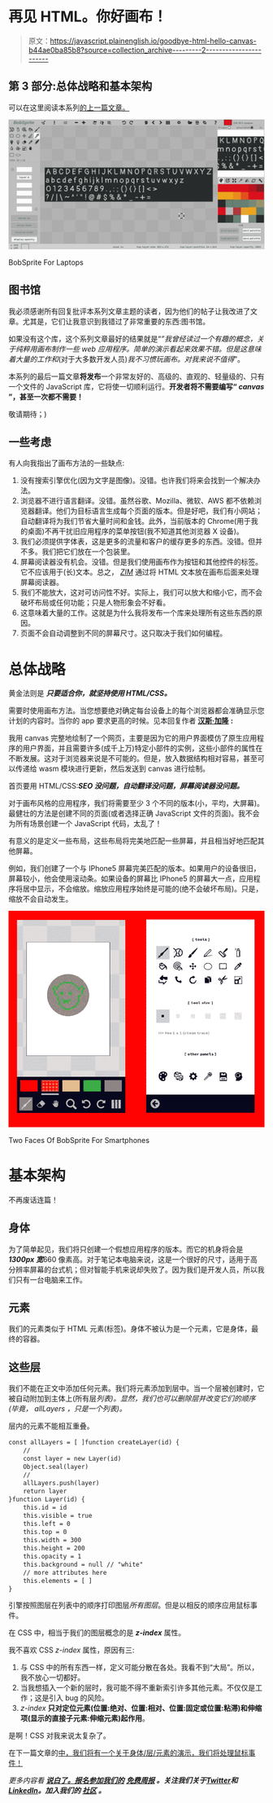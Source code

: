 # 再见 HTML。你好画布！

> 原文：<https://javascript.plainenglish.io/goodbye-html-hello-canvas-b44ae0ba85b8?source=collection_archive---------2----------------------->

## 第 3 部分:总体战略和基本架构

可以在这里阅读本系列[的上一篇文章。](/goodbye-html-hello-canvas-d9e62e2e0cfe)

![](img/db7bfe28eb750bd3be713ff207467a66.png)

BobSprite For Laptops

## 图书馆

我必须感谢所有回复批评本系列文章主题的读者，因为他们的帖子让我改进了文章。尤其是，它们让我意识到我错过了非常重要的东西:图书馆。

如果没有这个库，这个系列文章最好的结果就是“*”我曾经读过一个有趣的概念，关于纯粹用画布制作一些 web 应用程序。简单的演示看起来效果不错。但是这意味着大量的工作和*(对于大多数开发人员)*我不习惯玩画布。对我来说不值得*”。

本系列的最后一篇文章**将发布**一个非常友好的、高级的、直观的、轻量级的、只有一个文件的 JavaScript 库，它将使一切顺利运行。**开发者将不需要编写“ *canvas* ”，甚至一次都不需要！**

敬请期待；)

## 一些考虑

有人向我指出了画布方法的一些缺点:

1.  没有搜索引擎优化(因为文字是图像)。没错。也许我们将来会找到一个解决办法。
2.  浏览器不进行语言翻译。没错。虽然谷歌、Mozilla、微软、AWS 都不依赖浏览器翻译。他们为目标语言生成每个页面的版本。但是好吧，我们有小网站；自动翻译将为我们节省大量时间和金钱。此外，当前版本的 Chrome(用于我的桌面)不再干扰旧应用程序的菜单按钮(我不知道其他浏览器 X 设备)。
3.  我们必须提供字体表，这是更多的流量和客户的缓存更多的东西。没错。但并不多。我们把它们放在一个包装里。
4.  屏幕阅读器没有机会。没错。但是我们使用画布作为按钮和其他控件的标签。它不应该用于(长)文本。总之， [*ZIM*](https://drabstract.medium.com/your-guide-to-coding-creativity-on-the-canvas-ada0996298f6) 通过将 HTML 文本放在画布后面来处理屏幕阅读器。
5.  我们不能放大，这对可访问性不好。实际上，我们可以放大和缩小它，而不会破坏布局或任何功能；只是人物形象会不好看。
6.  这意味着大量的工作。这就是为什么我将发布一个库来处理所有这些东西的原因。
7.  页面不会自动调整到不同的屏幕尺寸。这只取决于我们如何编程。

# 总体战略

黄金法则是 ***只要适合你，就坚持使用 HTML/CSS。***

需要时使用画布方法。当您想要绝对确定每台设备上的每个浏览器都会准确显示您计划的内容时。当你的 app 要求更高的时候。见本回复作者 [**汉斯·加隆**](https://medium.com/@hcgaron?source=user_profile----------------------------------------) **:**

我用 canvas 完整地绘制了一个网页，主要是因为它的用户界面模仿了原生应用程序的用户界面，并且需要许多(成千上万)特定小部件的实例，这些小部件的属性在不断发展。这对于浏览器来说是不可能的。但是，放入数据结构相对容易，甚至可以传递给 wasm 模块进行更新，然后发送到 canvas 进行绘制。

首页要用 HTML/CSS:***SEO 没问题，自动翻译没问题，屏幕阅读器没问题。***

对于画布风格的应用程序，我们将需要至少 3 个不同的版本(小，平均，大屏幕)。最健壮的方法是创建不同的页面(或者选择正确 JavaScript 文件的页面)。我不会为所有场景创建一个 JavaScript 代码，太乱了！

有意义的是定义一些布局，这些布局将完美地匹配一些屏幕，并且相当好地匹配其他屏幕。

例如，我们创建了一个与 IPhone5 屏幕完美匹配的版本。如果用户的设备很旧，屏幕较小，他会使用滚动条。如果设备的屏幕比 IPhone5 的屏幕大一点，应用程序将居中显示，不会缩放。缩放应用程序始终是可能的(绝不会破坏布局)。只是，缩放不会自动发生。

![](img/6fc258e33ee35869fd83485625741492.png)

Two Faces Of BobSprite For Smartphones

# 基本架构

不再废话连篇！

## 身体

为了简单起见，我们将只创建一个假想应用程序的版本。而它的机身将会是 ***1300px 宽***660 像素高。对于笔记本电脑来说，这是一个很好的尺寸，适用于高分辨率屏幕的台式机；但对智能手机来说却失败了。因为我们是开发人员，所以我们只有一台电脑来工作。

## 元素

我们的元素类似于 HTML 元素(标签)。身体不被认为是一个元素，它是身体，最终的容器。

## 这些层

我们不能在正文中添加任何元素。我们将元素添加到层中。当一个层被创建时，它被自动附加到主体上(所有层*列表)。显然，我们也可以删除层并改变它们的顺序(毕竟， *allLayers* ，只是一个列表)。*

层内的元素不能相互重叠。

```
const allLayers = [ ]function createLayer(id) {
    //
    const layer = new Layer(id)
    Object.seal(layer)
    //
    allLayers.push(layer)
    return layer
}function Layer(id) {
    this.id = id
    this.visible = true
    this.left = 0
    this.top = 0
    this.width = 300
    this.height = 200
    this.opacity = 1
    this.background = null // "white"
    // more attributes here
    this.elements = [ ]
}
```

引擎按照图层在列表中的顺序打印图层*所有图层*。但是以相反的顺序应用鼠标事件。

在 CSS 中，相当于我们的图层概念的是 ***z-index*** 属性。

我不喜欢 CSS *z-index* 属性，原因有三:

1.  与 CSS 中的所有东西一样，定义可能分散在各处。我看不到“大局”。所以，我不放心一切都好。
2.  当我想插入一个新的层时，我可能不得不重新索引许多其他元素。不仅仅是工作；这是引入 bug 的风险。
3.  *z-index* **只对定位元素(位置:绝对、位置:相对、位置:固定或位置:粘滞)和伸缩项(显示的直接子元素:伸缩元素)起作用**。

是啊！CSS 对我来说太复杂了。

在下一篇文章的[中，我们将有一个关于身体/层/元素的演示，我们将处理鼠标事件！](https://joanaborgeslate.medium.com/goodbye-html-hello-canvas-f3935aec3a05)

*更多内容看* [***说白了。报名参加我们的***](https://plainenglish.io/) **[***免费周报***](http://newsletter.plainenglish.io/) *。关注我们关于*[***Twitter***](https://twitter.com/inPlainEngHQ)*和*[***LinkedIn***](https://www.linkedin.com/company/inplainenglish/)*。加入我们的* [***社区***](https://discord.gg/GtDtUAvyhW) *。***